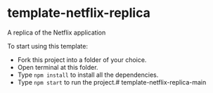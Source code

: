 # template-netflix-replica
A replica of the Netflix application

To start using this template:
- Fork this project into a folder of your choice.
- Open terminal at this folder.
- Type `npm install` to install all the dependencies.
- Type `npm start` to run the project.#   t e m p l a t e - n e t f l i x - r e p l i c a - m a i n  
 